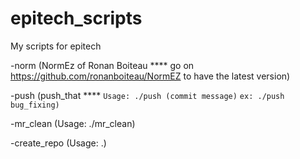 # epitech_scripts
My scripts for epitech



-norm (NormEz of Ronan Boiteau **** go on https://github.com/ronanboiteau/NormEZ to have the latest version)


-push (push_that **** 
```Usage: ./push (commit message)```
          ```ex: ./push bug_fixing)```

-mr_clean (Usage: ./mr_clean)

-create_repo (Usage: .)
